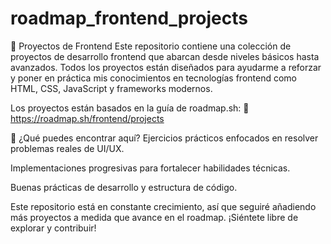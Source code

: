 # roadmap_frontend_projects
🚀 Proyectos de Frontend
Este repositorio contiene una colección de proyectos de desarrollo frontend que abarcan desde niveles básicos hasta avanzados. Todos los proyectos están diseñados para ayudarme a reforzar y poner en práctica mis conocimientos en tecnologías frontend como HTML, CSS, JavaScript y frameworks modernos.

Los proyectos están basados en la guía de roadmap.sh:
🔗 https://roadmap.sh/frontend/projects

📌 ¿Qué puedes encontrar aquí?
Ejercicios prácticos enfocados en resolver problemas reales de UI/UX.

Implementaciones progresivas para fortalecer habilidades técnicas.

Buenas prácticas de desarrollo y estructura de código.

Este repositorio está en constante crecimiento, así que seguiré añadiendo más proyectos a medida que avance en el roadmap. ¡Siéntete libre de explorar y contribuir!

